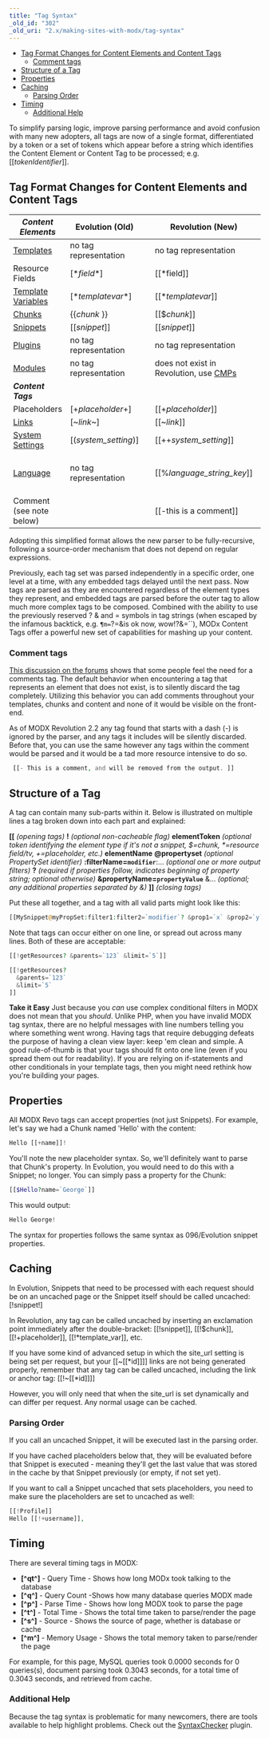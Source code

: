```yaml
---
title: "Tag Syntax"
_old_id: "302"
_old_uri: "2.x/making-sites-with-modx/tag-syntax"
---
```


- [Tag Format Changes for Content Elements and Content Tags](#tag-format-changes-for-content-elements-and-content-tags)
  - [Comment tags](#comment-tags)
- [Structure of a Tag](#structure-of-a-tag)
- [Properties](#properties)
- [Caching](#caching)
  - [Parsing Order](#parsing-order)
- [Timing](#timing)
  - [Additional Help](#additional-help)



To simplify parsing logic, improve parsing performance and avoid confusion with many new adopters, all tags are now of a single format, differentiated by a token or a set of tokens which appear before a string which identifies the Content Element or Content Tag to be processed; e.g. \[\[_tokenIdentifier_\]\].

## Tag Format Changes for Content Elements and Content Tags

| **_Content Elements_**                                                                                   | Evolution (Old)         |     | Revolution (New)                                                                                                              | Example for Revolution                                                                   |
| -------------------------------------------------------------------------------------------------------- | ----------------------- | --- | ----------------------------------------------------------------------------------------------------------------------------- | ---------------------------------------------------------------------------------------- |
| [Templates](making-sites-with-modx/structuring-your-site/templates "Templates")                          | no tag representation   |     | no tag representation                                                                                                         |                                                                                          |
| Resource Fields                                                                                          | \[\*_field_\*\]         |     | \[\[\*field\]\]                                                                                                               | \[\[\*pagetitle\]\]                                                                      |
| [Template Variables](making-sites-with-modx/customizing-content/template-variables "Template Variables") | \[\*_templatevar_\*\]   |     | \[\[\*_templatevar_\]\]                                                                                                       | \[\[\*tags\]\]                                                                           |
| [Chunks](making-sites-with-modx/structuring-your-site/chunks "Chunks")                                   | {{_chunk_ }}            |     | \[\[$_chunk_\]\]                                                                                                              | \[\[$header\]\]                                                                          |
| [Snippets](developing-in-modx/basic-development/snippets "Snippets")                                     | \[\[_snippet_\]\]       |     | \[\[_snippet_\]\]                                                                                                             | \[\[getResources\]\]                                                                     |
| [Plugins](developing-in-modx/basic-development/plugins "Plugins")                                        | no tag representation   |     | no tag representation                                                                                                         |                                                                                          |
| [Modules](/evolution/1.0/developers-guide/modules "Modules")                                             | no tag representation   |     | does not exist in Revolution, use [CMPs](developing-in-modx/advanced-development/custom-manager-pages "Custom Manager Pages") |                                                                                          |
| **_Content Tags_**                                                                                       |                         |     |                                                                                                                               |                                                                                          |
| Placeholders                                                                                             | \[+_placeholder_+\]     |     | \[\[+_placeholder_\]\]                                                                                                        | \[\[+modx.user.id\]\]                                                                    |
| [Links](making-sites-with-modx/structuring-your-site/resources "Resources")                              | \[~_link_~\]            |     | \[\[~_link_\]\]                                                                                                               | \[\[~\[\[\*id\]\]? &scheme=`full`\]\]                                                    |
| [System Settings](administering-your-site/settings/system-settings "System Settings")                    | \[(_system\_setting_)\] |     | \[\[++_system\_setting_\]\]                                                                                                   | \[\[++site\_start\]\]                                                                    |
| [Language](developing-in-modx/advanced-development/internationalization "Internationalization")          | no tag representation   |     | \[\[%_language\_string\_key_\]\]                                                                                              | \[\[%LanguageStringKey? &language=`en` &namespace=`NameSpaceName` &topic=`TopicName`\]\] |
| Comment (see note below)                                                                                 |                         |     | \[\[-this is a comment\]\]                                                                                                    |                                                                                          |

Adopting this simplified format allows the new parser to be fully-recursive, following a source-order mechanism that does not depend on regular expressions.

Previously, each tag set was parsed independently in a specific order, one level at a time, with any embedded tags delayed until the next pass. Now tags are parsed as they are encountered regardless of the element types they represent, and embedded tags are parsed before the outer tag to allow much more complex tags to be composed. Combined with the ability to use the previously reserved ? & and = symbols in tag strings (when escaped by the infamous backtick, e.g. `¶m=`?=&is ok now, wow!?&=``), MODx Content Tags offer a powerful new set of capabilities for mashing up your content.

### Comment tags

[This discussion on the forums](http://modxcms.com/forums/index.php/topic,49368.0.html) shows that some people feel the need for a comments tag. The default behavior when encountering a tag that represents an element that does not exist, is to silently discard the tag completely. Utilizing this behavior you can add comments throughout your templates, chunks and content and none of it would be visible on the front-end.

As of MODX Revolution 2.2 any tag found that starts with a dash (-) is ignored by the parser, and any tags it includes will be silently discarded. Before that, you can use the same however any tags within the comment would be parsed and it would be a tad more resource intensive to do so.

``` php 
 [[- This is a comment, and will be removed from the output. ]]
```

## Structure of a Tag

A tag can contain many sub-parts within it. Below is illustrated on multiple lines a tag broken down into each part and explained:

**\[\[** _(opening tags)_ 
**!** _(optional non-cacheable flag)_ 
**elementToken** _(optional token identifying the element type if it's not a snippet, $=chunk, \*=resource field/tv, +=placeholder, etc.)_ 
**elementName** 
**@propertyset** _(optional PropertySet identifier)_ 
**:filterName=`modifier`**:... _(optional one or more output filters)_ 
**?** _(required if properties follow, indicates beginning of property string; optional otherwise)_ 
**&propertyName=`propertyValue`** &... _(optional; any additional properties separated by &)_ 
**\]\]** _(closing tags)_

Put these all together, and a tag with all valid parts might look like this:

``` php 
[[MySnippet@myPropSet:filter1:filter2=`modifier`? &prop1=`x` &prop2=`y`]]
```

Note that tags can occur either on one line, or spread out across many lines. Both of these are acceptable:

``` php 
[[!getResources? &parents=`123` &limit=`5`]]

[[!getResources?
  &parents=`123`
  &limit=`5`
]]
```

**Take it Easy** 
 Just because you _can_ use complex conditional filters in MODX does not mean that you _should_. Unlike PHP, when you have invalid MODX tag syntax, there are no helpful messages with line numbers telling you where something went wrong. Having tags that require debugging defeats the purpose of having a clean view layer: keep 'em clean and simple. A good rule-of-thumb is that your tags should fit onto one line (even if you spread them out for readability). If you are relying on if-statements and other conditionals in your template tags, then you might need rethink how you're building your pages.



## Properties

All MODX Revo tags can accept properties (not just Snippets). For example, let's say we had a Chunk named 'Hello' with the content:

``` php 
Hello [[+name]]!
```

You'll note the new placeholder syntax. So, we'll definitely want to parse that Chunk's property. In Evolution, you would need to do this with a Snippet; no longer. You can simply pass a property for the Chunk:

``` php 
[[$Hello?name=`George`]]
```

This would output:

``` php 
Hello George!
```

The syntax for properties follows the same syntax as 096/Evolution snippet properties.

## Caching

In Evolution, Snippets that need to be processed with each request should be on an uncached page or the Snippet itself should be called uncached: \[!snippet!\]

In Revolution, any tag can be called uncached by inserting an exclamation point immediately after the double-bracket: \[\[!snippet\]\], \[\[!$chunk\]\], \[\[!+placeholder\]\], \[\[!\*template\_var\]\], etc.


If you have some kind of advanced setup in which the site\_url setting is being set per request, but your \[\[~\[\[\*id\]\]\]\] links are not being generated properly, remember that any tag can be called uncached, including the link or anchor tag: \[\[!~\[\[\*id\]\]\]\]

However, you will only need that when the site\_url is set dynamically and can differ per request. Any normal usage can be cached.



### Parsing Order

If you call an uncached Snippet, it will be executed last in the parsing order.

If you have cached placeholders below that, they will be evaluated before that Snippet is executed - meaning they'll get the last value that was stored in the cache by that Snippet previously (or empty, if not set yet).

If you want to call a Snippet uncached that sets placeholders, you need to make sure the placeholders are set to uncached as well:

``` php 
[[!Profile]]
Hello [[!+username]],
```

## Timing

There are several timing tags in MODX:

- **\[^qt^\]** - Query Time - Shows how long MODx took talking to the database
- **\[^q^\]** - Query Count -Shows how many database queries MODX made
- **\[^p^\]** - Parse Time - Shows how long MODX took to parse the page
- **\[^t^\]** - Total Time - Shows the total time taken to parse/render the page
- **\[^s^\]** - Source - Shows the source of page, whether is database or cache
- **\[^m^\]** - Memory Usage - Shows the total memory taken to parse/render the page

For example, for this page, MySQL queries took 0.0000 seconds for 0 queries(s), document parsing took 0.3043 seconds, for a total time of 0.3043 seconds, and retrieved from cache.

### Additional Help

Because the tag syntax is problematic for many newcomers, there are tools available to help highlight problems. Check out the [SyntaxChecker](http://modx.com/extras/package/syntaxchecker) plugin.